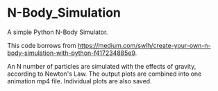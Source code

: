 # N-Body_Simulation
A simple Python N-Body Simulator.

This code borrows from https://medium.com/swlh/create-your-own-n-body-simulation-with-python-f417234885e9.

An N number of particles are simulated with the effects of gravity, according to Newton's Law. The output plots are combined into one animation mp4 file. Individual plots are also saved.
